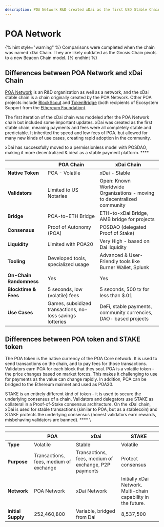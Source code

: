 ```yaml
---
description: POA Network R&D created xDai as the first USD Stable Chain
---
```


# POA Network

{% hint style="warning" %}
Comparisons were completed when the chain was named xDai Chain. They are likely outdated as the Gnosis Chain pivots to a new Beacon Chain model.
{% endhint %}

## Differences between POA Network and xDai Chain

[POA Network](https://poa.network) is an R\&D organization as well as a network, and the xDai stable chain is a chain originally created by the POA Network. Other POA projects include [BlockScout](https://docs.blockscout.com) and [TokenBridge](https://docs.tokenbridge.net) (both recipients of Ecosystem Support from the [Ethereum Foundation](https://ethereum.foundation)).&#x20;

The first iteration of the xDai chain was modeled after the POA Network chain but included some important updates. xDai was created as the first stable chain, meaning payments and fees were all completely stable and predictable. It inherited the speed and low fees of POA, but allowed for many new kinds of use cases, creating rapid adoption in the community.&#x20;

xDai has successfully moved to a permissionless model with POSDAO, making it more decentralized & ideal as a stable payment platform.  **** &#x20;

|                         | **POA Chain**                                             | **xDai Chain**                                                          |
| ----------------------- | --------------------------------------------------------- | ----------------------------------------------------------------------- |
| **Native Token**        | POA - Volatile                                            | xDai - Stable                                                           |
| **Validators**          | Limited to US Notaries                                    | Open: Known Worldwide Organizations - moving to decentralized community |
| **Bridge**              | POA-to-ETH Bridge                                         | ETH-to-xDai Bridge, AMB bridge for projects                             |
| **Consensus**           | Proof of Autonomy (POA)                                   | POSDAO  (delegated Proof of Stake)                                      |
| **Liquidity**           | Limited with POA20                                        | Very High -  based on Dai liquidity                                     |
| **Tooling**             | Developed tools, specialized usage                        | Advanced & User-Friendly tools like Burner Wallet, Splunk               |
| **On-Chain Randomness** | Yes                                                       | Yes                                                                     |
| **Blocktime & Fees**    | 5 seconds, low (volatile) fees                            | 5 seconds, 500 tx for less than $.01                                    |
| **Use Cases**           | Games, subsidized transactions, no-loss savings lotteries | DeFi, stable payments, community currencies, DAO- based projects        |

## Differences between POA token and STAKE token

The POA token is the native currency of the POA Core network. It is used to send transactions on the chain, and to pay fees for those transactions. Validators earn POA for each block that they seal. POA is a volatile token - the price changes based on market forces. This makes it challenging to use for payments as the value can change rapidly. In addition, POA can be bridged to the Ethereum mainnet and used as POA20.

STAKE is an entirely different kind of token - it is used to secure the underlying consensus of a chain. Validators and delegators use STAKE as collateral in a Proof-of-Stake consensus architecture. On the xDai chain, xDai is used for stable transactions (similar to POA, but as a stablecoin) and STAKE protects the underlying consensus (honest validators earn rewards, misbehaving validators are banned).  ****  \
****

|                    | **POA**                                | **xDai**                                             | **STAKE**                                                     |
| ------------------ | -------------------------------------- | ---------------------------------------------------- | ------------------------------------------------------------- |
| **Type**           | Volatile                               | Stable                                               | Volatile                                                      |
| **Purpose**        | Transactions, fees, medium of exchange | Transactions, fees, medium of exchange, P2P payments | Protect consensus                                             |
| **Network**        | POA Network                            | xDai Network                                         | Initially xDai Network. Multi-chain capability in the future. |
| **Initial Supply** | 252,460,800                            | Variable, bridged from Dai                           | 8,537,500                                                     |
